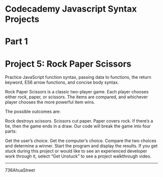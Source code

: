 # Codecademy Javascript Syntax Projects

# Part 1

# Project 5: Rock Paper Scissors

Practice JavaScript function syntax, passing data to functions, the return keyword, ES6 arrow functions, and concise body syntax.

Rock Paper Scissors is a classic two-player game. Each player chooses either rock, paper, or scissors. The items are compared, and whichever player chooses the more powerful item wins.

The possible outcomes are:

Rock destroys scissors.
Scissors cut paper.
Paper covers rock.
If there’s a tie, then the game ends in a draw.
Our code will break the game into four parts:

Get the user’s choice.
Get the computer’s choice.
Compare the two choices and determine a winner.
Start the program and display the results.
If you get stuck during this project or would like to see an experienced developer work through it, select “Get Unstuck” to see a project walkthrough video.

-------
736AhuaStreet
